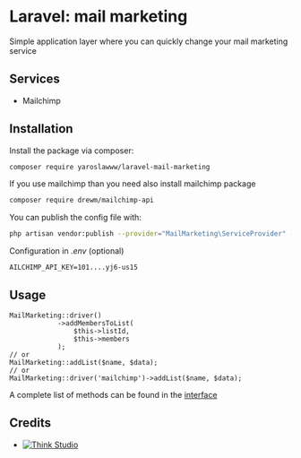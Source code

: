 # Laravel: mail marketing

Simple application layer where you can quickly change your mail marketing service

## Services

- Mailchimp

## Installation

Install the package via composer:

```bash
composer require yaroslawww/laravel-mail-marketing
```

If you use mailchimp than you need also install mailchimp package

```bash
composer require drewm/mailchimp-api
```

You can publish the config file with:

```bash
php artisan vendor:publish --provider="MailMarketing\ServiceProvider" --tag="config"
```

Configuration in *.env* (optional)

```dotenv
AILCHIMP_API_KEY=101....yj6-us15
```

## Usage

```injectablephp
MailMarketing::driver()
            ->addMembersToList(
                $this->listId,
                $this->members
            );
// or
MailMarketing::addList($name, $data);
// or
MailMarketing::driver('mailchimp')->addList($name, $data);
```

A complete list of methods can be found in the [interface](./src/Drivers/MailMarketingInterface.php)

## Credits

- [![Think Studio](https://yaroslawww.github.io/images/sponsors/packages/logo-think-studio.png)](https://think.studio/)
